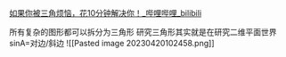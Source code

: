 [如果你被三角烦恼，花10分钟解决你！\_哔哩哔哩\_bilibili](https://www.bilibili.com/video/BV13G411p7vX?t=186.6)

所有复杂的图形都可以拆分为三角形
研究三角形其实就是在研究二维平面世界
sinA=对边/斜边
![[Pasted image 20230420102458.png]]